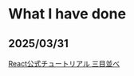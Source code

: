 # What I have done

## 2025/03/31
[React公式チュートリアル 三目並べ](https://ja.react.dev/learn/tutorial-tic-tac-toe)
